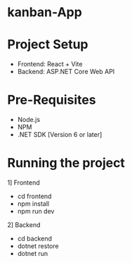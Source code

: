 # kanban-App

# Project Setup
- Frontend: React + Vite
- Backend: ASP.NET Core Web API

# Pre-Requisites
- Node.js
- NPM
- .NET SDK [Version 6 or later]

# Running the project
1] Frontend
- cd frontend
- npm install
- npm run dev 

2] Backend
- cd backend
- dotnet restore
- dotnet run

